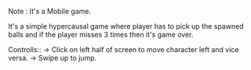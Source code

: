 Note : It's a Mobile game.

It's a simple hypercausal game where player has to pick up the spawned balls and if the player misses 3 times then it's game over.

Controlls::
-> Click on left half of screen to move character left and vice versa.
-> Swipe up to jump.
